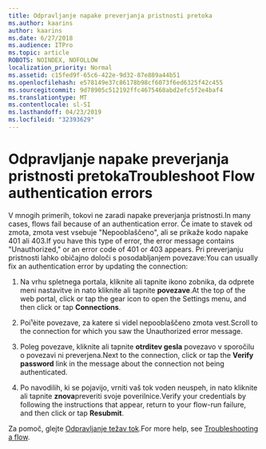 ```yaml
---
title: Odpravljanje napake preverjanja pristnosti pretoka
ms.author: kaarins
author: kaarins
ms.date: 6/27/2018
ms.audience: ITPro
ms.topic: article
ROBOTS: NOINDEX, NOFOLLOW
localization_priority: Normal
ms.assetid: c15fed9f-65c6-422e-9d32-87e889a44b51
ms.openlocfilehash: e578149e37c86178b98cf6073f6ed6325f42c455
ms.sourcegitcommit: 9d78905c512192ffc4675468abd2efc5f2e4baf4
ms.translationtype: MT
ms.contentlocale: sl-SI
ms.lasthandoff: 04/23/2019
ms.locfileid: "32393629"
---
```

# <a name="troubleshoot-flow-authentication-errors"></a><span data-ttu-id="4e38b-102">Odpravljanje napake preverjanja pristnosti pretoka</span><span class="sxs-lookup"><span data-stu-id="4e38b-102">Troubleshoot Flow authentication errors</span></span>

<span data-ttu-id="4e38b-103">V mnogih primerih, tokovi ne zaradi napake preverjanja pristnosti.</span><span class="sxs-lookup"><span data-stu-id="4e38b-103">In many cases, flows fail because of an authentication error.</span></span> <span data-ttu-id="4e38b-104">Če imate to stavek od zmota, zmota vest vsebuje "Nepooblaščeno", ali se prikaže kodo napake 401 ali 403.</span><span class="sxs-lookup"><span data-stu-id="4e38b-104">If you have this type of error, the error message contains "Unauthorized," or an error code of 401 or 403 appears.</span></span> <span data-ttu-id="4e38b-105">Pri preverjanju pristnosti lahko običajno določi s posodabljanjem povezave:</span><span class="sxs-lookup"><span data-stu-id="4e38b-105">You can usually fix an authentication error by updating the connection:</span></span>
  
1. <span data-ttu-id="4e38b-106">Na vrhu spletnega portala, kliknite ali tapnite ikono zobnika, da odprete meni nastavitve in nato kliknite ali tapnite **povezave**.</span><span class="sxs-lookup"><span data-stu-id="4e38b-106">At the top of the web portal, click or tap the gear icon to open the Settings menu, and then click or tap **Connections**.</span></span>
    
2. <span data-ttu-id="4e38b-107">Poi¹èite povezave, za katere si videl nepooblaščeno zmota vest.</span><span class="sxs-lookup"><span data-stu-id="4e38b-107">Scroll to the connection for which you saw the Unauthorized error message.</span></span>
    
3. <span data-ttu-id="4e38b-108">Poleg povezave, kliknite ali tapnite **otrditev gesla** povezavo v sporočilu o povezavi ni preverjena.</span><span class="sxs-lookup"><span data-stu-id="4e38b-108">Next to the connection, click or tap the **Verify password** link in the message about the connection not being authenticated.</span></span> 
    
4. <span data-ttu-id="4e38b-109">Po navodilih, ki se pojavijo, vrniti vaš tok voden neuspeh, in nato kliknite ali tapnite **znova**preveriti svoje poverilnice.</span><span class="sxs-lookup"><span data-stu-id="4e38b-109">Verify your credentials by following the instructions that appear, return to your flow-run failure, and then click or tap **Resubmit**.</span></span>
    
<span data-ttu-id="4e38b-110">Za pomoč, glejte [Odpravljanje težav tok](https://go.microsoft.com/fwlink/?linkid=872110).</span><span class="sxs-lookup"><span data-stu-id="4e38b-110">For more help, see [Troubleshooting a flow](https://go.microsoft.com/fwlink/?linkid=872110).</span></span>
  

